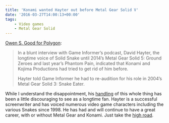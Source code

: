 ```yaml
---
title: 'Konami wanted Hayter out before Metal Gear Solid V'
date: '2016-03-27T14:00:13+00:00'
tags:
    - Video games
    - Metal Gear Solid
---
```


[Owen S. Good for Polygon](https://www.polygon.com/2016/3/26/11309190/david-hayter-solid-snake-metal-gear-solid-3-5-snake-eater-phantom-pain):

> In a blunt interview with Game Informer’s podcast, David Hayter, the longtime voice of Solid Snake until 2014’s Metal Gear Solid 5: Ground Zeroes and last year’s Phantom Pain, indicated that Konami and Kojima Productions had tried to get rid of him before.
> 
>  Hayter told Game Informer he had to re-audition for his role in 2004’s Metal Gear Solid 3: Snake Eater.

While I understand the disappointment, his [handling](http://www.polygon.com/2016/1/15/10777456/david-hayter-24-keifer-sutherland-metal-gear-solid) of this whole thing has been a little discouraging to see as a longtime fan. Hayter is a successful screenwriter and has voiced numerous video game characters including the various Snakes since 1998. He has had and will continue to have a great career, with or without Metal Gear and Konami. Just take the [high road](https://www.reddit.com/r/metalgearsolid/comments/1awixe/til_david_hayter_gave_up_half_of_his_own_paycheck/).
